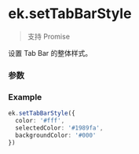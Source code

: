 # ek.setTabBarStyle

> <Icon type="success" /> 支持 Promise

设置 Tab Bar 的整体样式。

### 参数

<Props :data="props" options />

### Example

```ts
ek.setTabBarStyle({
  color: '#fff',
  selectedColor: '#1989fa',
  backgroundColor: '#000'
})
```

<script setup>
const props = [
    {
        name: "color", 
        type: "string",
        default: "",
        required: false, 
        desc: "Tab Bar 的文字颜色，必须是 16 进制格式"
    },
    {
        name: "selectedColor", 
        type: "string",
        default: "",
        required: false, 
        desc: "Tab Bar 的文字选中时的颜色，必须是 16 进制格式"
    },
    {
        name: "backgroundColor", 
        type: "string",
        default: "",
        required: false, 
        desc: "Tab Bar 的背景颜色，必须是 16 进制格式"
    },
    {
        name: "borderStyle", 
        type: "string",
        default: "",
        required: false, 
        desc: "Tab Bar 的上边框线条颜色，只支持 white / black"
    },
]
</script>
